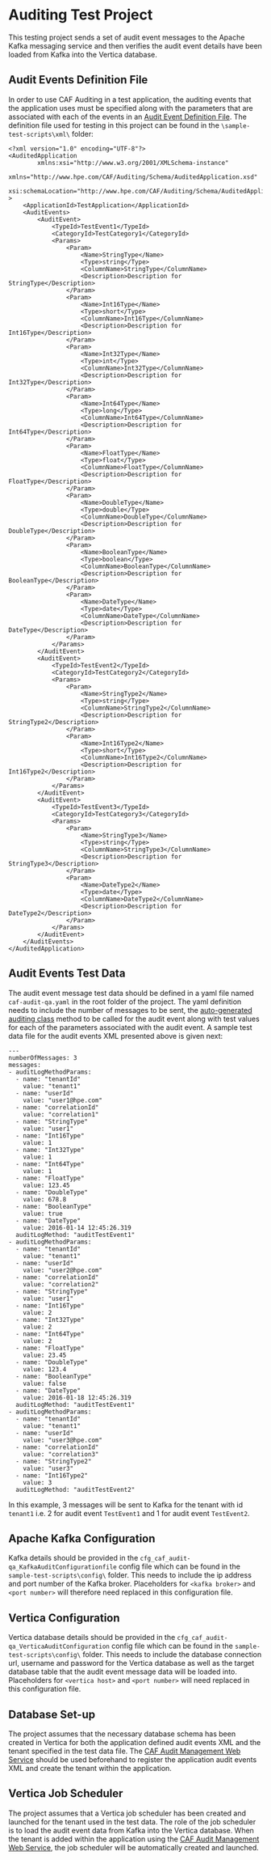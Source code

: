 # Auditing Test Project
This testing project sends a set of audit event messages to the Apache Kafka messaging service and then verifies the audit event details have been loaded from Kafka into the Vertica database.

## Audit Events Definition File
In order to use CAF Auditing in a test application, the auditing events that the application uses must be specified along with the parameters that are associated with each of the events in an [Audit Event Definition File](../caf-audit-schema/README.md). The definition file used for testing in this project can be found in the `\sample-test-scripts\xml\` folder:

	<?xml version="1.0" encoding="UTF-8"?>
	<AuditedApplication
			xmlns:xsi="http://www.w3.org/2001/XMLSchema-instance"
			xmlns="http://www.hpe.com/CAF/Auditing/Schema/AuditedApplication.xsd"
			xsi:schemaLocation="http://www.hpe.com/CAF/Auditing/Schema/AuditedApplication.xsd"
	>
		<ApplicationId>TestApplication</ApplicationId>
		<AuditEvents>
			<AuditEvent>
				<TypeId>TestEvent1</TypeId>
				<CategoryId>TestCategory1</CategoryId>
				<Params>
					<Param>
						<Name>StringType</Name>
						<Type>string</Type>
						<ColumnName>StringType</ColumnName>
						<Description>Description for StringType</Description>
					</Param>
					<Param>
						<Name>Int16Type</Name>
						<Type>short</Type>
						<ColumnName>Int16Type</ColumnName>
						<Description>Description for Int16Type</Description>
					</Param>
					<Param>
						<Name>Int32Type</Name>
						<Type>int</Type>
						<ColumnName>Int32Type</ColumnName>
						<Description>Description for Int32Type</Description>
					</Param>
					<Param>
						<Name>Int64Type</Name>
						<Type>long</Type>
						<ColumnName>Int64Type</ColumnName>
						<Description>Description for Int64Type</Description>
					</Param>
					<Param>
						<Name>FloatType</Name>
						<Type>float</Type>
						<ColumnName>FloatType</ColumnName>
						<Description>Description for FloatType</Description>
					</Param>
					<Param>
						<Name>DoubleType</Name>
						<Type>double</Type>
						<ColumnName>DoubleType</ColumnName>
						<Description>Description for DoubleType</Description>
					</Param>
					<Param>
						<Name>BooleanType</Name>
						<Type>boolean</Type>
						<ColumnName>BooleanType</ColumnName>
						<Description>Description for BooleanType</Description>
					</Param>
					<Param>
						<Name>DateType</Name>
						<Type>date</Type>
						<ColumnName>DateType</ColumnName>
						<Description>Description for DateType</Description>
					</Param>
				</Params>
			</AuditEvent>
			<AuditEvent>
				<TypeId>TestEvent2</TypeId>
				<CategoryId>TestCategory2</CategoryId>
				<Params>
					<Param>
						<Name>StringType2</Name>
						<Type>string</Type>
						<ColumnName>StringType2</ColumnName>
						<Description>Description for StringType2</Description>
					</Param>
					<Param>
						<Name>Int16Type2</Name>
						<Type>short</Type>
						<ColumnName>Int16Type2</ColumnName>
						<Description>Description for Int16Type2</Description>
					</Param>
				</Params>
			</AuditEvent>
			<AuditEvent>
				<TypeId>TestEvent3</TypeId>
				<CategoryId>TestCategory3</CategoryId>
				<Params>
					<Param>
						<Name>StringType3</Name>
						<Type>string</Type>
						<ColumnName>StringType3</ColumnName>
						<Description>Description for StringType3</Description>
					</Param>
					<Param>
						<Name>DateType2</Name>
						<Type>date</Type>
						<ColumnName>DateType2</ColumnName>
						<Description>Description for DateType2</Description>
					</Param>
				</Params>
			</AuditEvent>
		</AuditEvents>
	</AuditedApplication>

## Audit Events Test Data
The audit event message test data should be defined in a yaml file named `caf-audit-qa.yaml` in the root folder of the project. The yaml definition needs to include the number of messages to be sent, the [auto-generated auditing class](../caf-audit-maven-plugin) method to be called for the audit event along with test values for each of the parameters associated with the audit event. A sample test data file for the audit events XML presented above is given next:

	---
	numberOfMessages: 3
	messages:
	- auditLogMethodParams:
	  - name: "tenantId"
	    value: "tenant1"
	  - name: "userId"
	    value: "user1@hpe.com"
	  - name: "correlationId"
	    value: "correlation1"
	  - name: "StringType"
	    value: "user1"
	  - name: "Int16Type"
	    value: 1
	  - name: "Int32Type"
	    value: 1
	  - name: "Int64Type"
	    value: 1
	  - name: "FloatType"
	    value: 123.45
	  - name: "DoubleType"
	    value: 678.8
	  - name: "BooleanType"
	    value: true
	  - name: "DateType"
	    value: 2016-01-14 12:45:26.319
	  auditLogMethod: "auditTestEvent1"
	- auditLogMethodParams:
	  - name: "tenantId"
	    value: "tenant1"
	  - name: "userId"
	    value: "user2@hpe.com"
	  - name: "correlationId"
	    value: "correlation2"
	  - name: "StringType"
	    value: "user1"
	  - name: "Int16Type"
	    value: 2
	  - name: "Int32Type"
	    value: 2
	  - name: "Int64Type"
	    value: 2
	  - name: "FloatType"
	    value: 23.45
	  - name: "DoubleType"
	    value: 123.4
	  - name: "BooleanType"
	    value: false
	  - name: "DateType"
	    value: 2016-01-18 12:45:26.319
	  auditLogMethod: "auditTestEvent1"
	- auditLogMethodParams:
	  - name: "tenantId"
	    value: "tenant1"
	  - name: "userId"
	    value: "user3@hpe.com"
	  - name: "correlationId"
	    value: "correlation3"
	  - name: "StringType2"
	    value: "user3"
	  - name: "Int16Type2"
	    value: 3
	  auditLogMethod: "auditTestEvent2"
 
In this example, 3 messages will be sent to Kafka for the tenant with id `tenant1` i.e. 2 for audit event `TestEvent1` and 1 for audit event `TestEvent2`.

## Apache Kafka Configuration
Kafka details should be provided in the `cfg_caf_audit-qa_KafkaAuditConfigurationfile` config file which can be found in the `sample-test-scripts\config\` folder. 
This needs to include the ip address and port number of the Kafka broker. Placeholders for `<kafka broker>` and `<port number>` will therefore need replaced in this configuration file.

## Vertica Configuration
Vertica database details should be provided in the `cfg_caf_audit-qa_VerticaAuditConfiguration` config file which can be found in the `sample-test-scripts\config\` folder. 
This needs to include the database connection url, username and password for the Vertica database as well as the target database table that the audit event message data will be loaded into.
Placeholders for `<vertica host>` and `<port number>` will need replaced in this configuration file.

## Database Set-up 
The project assumes that the necessary database schema has been created in Vertica for both the application defined audit events XML and the tenant specified in the test data file. The [CAF Audit Management Web Service](../caf-audit-management-service) should be used beforehand to register the application audit events XML and create the tenant within the application.

## Vertica Job Scheduler
The project assumes that a Vertica job scheduler has been created and launched for the tenant used in the test data. The role of the job scheduler is to load the audit event data from Kafka into the Vertica database. When the tenant is added within the application using the [CAF Audit Management Web Service](../caf-audit-management-service), the job scheduler will be automatically created and launched.
 